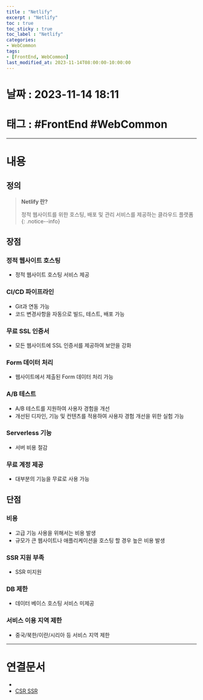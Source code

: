 ```yaml
---
title : "Netlify"
excerpt : "Netlify"
toc : true
toc_sticky : true
toc_label : "Netlify"
categories:
- WebCommon
tags:
- [FrontEnd, WebCommon]
last_modified_at: 2023-11-14T08:00:00-10:00:00
---
```


# 날짜 : 2023-11-14 18:11

# 태그 : #FrontEnd #WebCommon
---

# 내용

## 정의
> **Netlify 란?**
>
> 정적 웹사이트를 위한 호스팅, 배포 및 관리 서비스를 제공하는 클라우드 플랫폼
{: .notice--info}

## 장점

### 정적 웹사이트 호스팅
- 정적 웹사이트 호스팅 서비스 제공

### CI/CD 파이프라인
- Git과 연동 가능
- 코드 변경사항을 자동으로 빌드, 테스트, 배포 가능

### 무료 SSL 인증서
- 모든 웹사이트에 SSL 인증서를 제공하여 보안을 강화

### Form 데이터 처리
- 웹사이트에서 제출된 Form 데이터 처리 가능

### A/B 테스트
- A/B 테스트를 지원하여 사용자 경험을 개선
- 개선된 디자인, 기능 및 컨텐츠를 적용하여 사용자 경험 개선을 위한 실험 가능

### Serverless 기능
- 서버 비용 절감

### 무료 계정 제공
- 대부분의 기능을 무료로 사용 가능

## 단점

### 비용
- 고급 기능 사용을 위해서는 비용 발생
- 규모가 큰 웹사이트나 애플리케이션을 호스팅 할 경우 높은 비용 발생

### SSR 지원 부족
- SSR 미지원

### DB 제한
- 데이터 베이스 호스팅 서비스 미제공

### 서비스 이용 지역 제한
- 중국/북한/이란/시리아 등 서비스 지역 제한

---

# 연결문서
- 
- [CSR SSR](../../webcommon/webcommon-CSR-SSR)